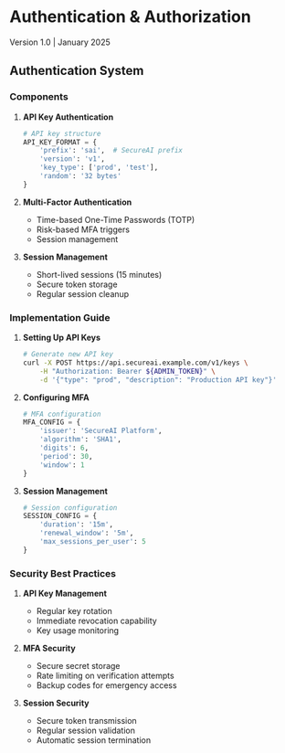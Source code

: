 # Authentication & Authorization
Version 1.0 | January 2025

## Authentication System

### Components

1. **API Key Authentication**
   ```python
   # API key structure
   API_KEY_FORMAT = {
       'prefix': 'sai',  # SecureAI prefix
       'version': 'v1',
       'key_type': ['prod', 'test'],
       'random': '32 bytes'
   }
   ```

2. **Multi-Factor Authentication**
   - Time-based One-Time Passwords (TOTP)
   - Risk-based MFA triggers
   - Session management

3. **Session Management**
   - Short-lived sessions (15 minutes)
   - Secure token storage
   - Regular session cleanup

### Implementation Guide

1. **Setting Up API Keys**
   ```bash
   # Generate new API key
   curl -X POST https://api.secureai.example.com/v1/keys \
       -H "Authorization: Bearer ${ADMIN_TOKEN}" \
       -d '{"type": "prod", "description": "Production API key"}'
   ```

2. **Configuring MFA**
   ```python
   # MFA configuration
   MFA_CONFIG = {
       'issuer': 'SecureAI Platform',
       'algorithm': 'SHA1',
       'digits': 6,
       'period': 30,
       'window': 1
   }
   ```

3. **Session Management**
   ```python
   # Session configuration
   SESSION_CONFIG = {
       'duration': '15m',
       'renewal_window': '5m',
       'max_sessions_per_user': 5
   }
   ```

### Security Best Practices

1. **API Key Management**
   - Regular key rotation
   - Immediate revocation capability
   - Key usage monitoring

2. **MFA Security**
   - Secure secret storage
   - Rate limiting on verification attempts
   - Backup codes for emergency access

3. **Session Security**
   - Secure token transmission
   - Regular session validation
   - Automatic session termination 